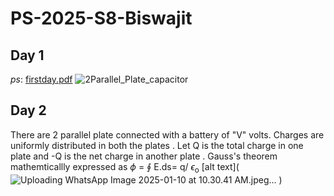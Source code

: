 # PS-2025-S8-Biswajit
## Day 1
*ps*: [firstday.pdf](https://www.dropbox.com/scl/fi/vpwb0qvgaxr6g17kae5om/PS-Day-1.pdf?rlkey=spzuaq1qmbvnl727y1y9kd41t&st=sjkp1z95&dl=0)
![2Parallel_Plate_capacitor](https://github.com/user-attachments/assets/00b3d137-a7a9-4e26-9211-737544bf3465)


## Day 2
There are 2 parallel plate connected with a battery of "V" volts. Charges are uniformly distributed in both the plates . Let Q is the total charge in one plate and 
-Q is the net charge in another plate .
Gauss's theorem mathemticallly expressed as
$\phi$ = $\oint$	E.ds= q/ $\epsilon$<sub>o</sub>
[alt text](![Uploading WhatsApp Image 2025-01-10 at 10.30.41 AM.jpeg…]()
)








 





